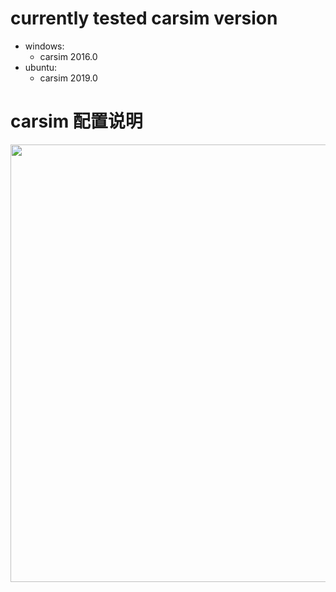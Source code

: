 # currently tested carsim version

- windows:
  - carsim 2016.0
- ubuntu:
  - carsim 2019.0

# carsim 配置说明

  <div align="center"><img src="./images/carsim_config.png" alt="" width="700px"></div><br>
